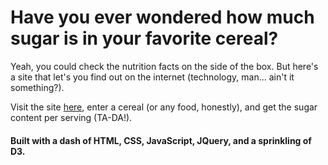 # Have you ever wondered how much sugar is in your favorite cereal?

Yeah, you could check the nutrition facts on the side of the box. But here's a site that let's you find out on the internet (technology, man... ain't it something?). 

Visit the site [here](www.michaelfrancoeur.com/cerealconspiracy), enter a cereal (or any food, honestly), and get the sugar content per serving (TA-DA!).

#### Built with a dash of HTML, CSS, JavaScript, JQuery, and a sprinkling of D3.

